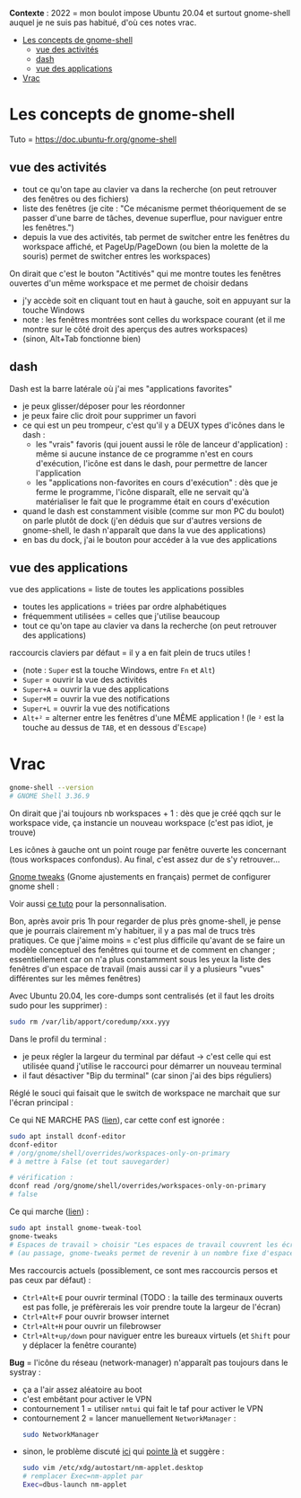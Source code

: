 **Contexte** : 2022 = mon boulot impose Ubuntu 20.04 et surtout gnome-shell auquel je ne suis pas habitué, d'où ces notes vrac.

* [Les concepts de gnome-shell](#les-concepts-de-gnome-shell)
   * [vue des activités](#vue-des-activités)
   * [dash](#dash)
   * [vue des applications](#vue-des-applications)
* [Vrac](#vrac)

# Les concepts de gnome-shell

Tuto = https://doc.ubuntu-fr.org/gnome-shell

## vue des activités

- tout ce qu'on tape au clavier va dans la recherche (on peut retrouver des fenêtres ou des fichiers)
- liste des fenêtres (je cite : "Ce mécanisme permet théoriquement de se passer d'une barre de tâches, devenue superflue, pour naviguer entre les fenêtres.")
- depuis la vue des activités, tab permet de switcher entre les fenêtres du workspace affiché, et PageUp/PageDown (ou bien la molette de la souris) permet de switcher entres les workspaces)

On dirait que c'est le bouton "Actitivés" qui me montre toutes les fenêtres ouvertes d'un même workspace et me permet de choisir dedans

- j'y accède soit en cliquant tout en haut à gauche, soit en appuyant sur la touche Windows
- note : les fenêtres montrées sont celles du workspace courant (et il me montre sur le côté droit des aperçus des autres workspaces)
- (sinon, Alt+Tab fonctionne bien)

## dash

Dash est la barre latérale où j'ai mes "applications favorites"

- je peux glisser/déposer pour les réordonner
- je peux faire clic droit pour supprimer un favori
- ce qui est un peu trompeur, c'est qu'il y a DEUX types d'icônes dans le dash :
    - les "vrais" favoris (qui jouent aussi le rôle de lanceur d'application) : même si aucune instance de ce programme n'est en cours d'exécution, l'icône est dans le dash, pour permettre de lancer l'application
    - les "applications non-favorites en cours d'exécution" : dès que je ferme le programme, l'icône disparaît, elle ne servait qu'à matérialiser le fait que le programme était en cours d'exécution
- quand le dash est constamment visible (comme sur mon PC du boulot) on parle plutôt de dock (j'en déduis que sur d'autres versions de gnome-shell, le dash n'apparaît que dans la vue des applications)
- en bas du dock, j'ai le bouton pour accéder à la vue des applications

## vue des applications

vue des applications = liste de toutes les applications possibles
- toutes les applications = triées par ordre alphabétiques
- fréquemment utilisées = celles que j'utilise beaucoup
- tout ce qu'on tape au clavier va dans la recherche (on peut retrouver des applications)

raccourcis claviers par défaut = il y a en fait plein de trucs utiles !

- (note : `Super` est la touche Windows, entre `Fn` et `Alt`)
- `Super` = ouvrir la vue des activités
- `Super+A` = ouvrir la vue des applications
- `Super+M` = ouvrir la vue des notifications
- `Super+L` = ouvrir la vue des notifications
- `Alt+²` = alterner entre les fenêtres d'une MÊME application ! (le `²` est la touche au dessus de `TAB`, et en dessous d'`Escape`)

# Vrac

```sh
gnome-shell --version
# GNOME Shell 3.36.9
```

On dirait que j'ai toujours nb workspaces + 1 : dès que je créé qqch sur le workspace vide, ça instancie un nouveau workspace (c'est pas idiot, je trouve)

Les icônes à gauche ont un point rouge par fenêtre ouverte les concernant (tous workspaces confondus). Au final, c'est assez dur de s'y retrouver...

[Gnome tweaks](https://doc.ubuntu-fr.org/gnome-tweaks) (Gnome ajustements en français) permet de configurer gnome shell :

Voir aussi [ce tuto](https://doc.ubuntu-fr.org/tutoriel/personnaliser_gnome) pour la personnalisation.

Bon, après avoir pris 1h pour regarder de plus près gnome-shell, je pense que je pourrais clairement m'y habituer, il y a pas mal de trucs très pratiques. Ce que j'aime moins = c'est plus difficile qu'avant de se faire un modèle conceptuel des fenêtres qui tourne et de comment en changer ; essentiellement car on n'a plus constamment sous les yeux la liste des fenêtres d'un espace de travail (mais aussi car il y a plusieurs "vues" différentes sur les mêmes fenêtres)

Avec Ubuntu 20.04, les core-dumps sont centralisés (et il faut les droits sudo pour les supprimer) :

```sh
sudo rm /var/lib/apport/coredump/xxx.yyy
```

Dans le profil du terminal :

- je peux régler la largeur du terminal par défaut -> c'est celle qui est utilisée quand j'utilise le raccourci pour démarrer un nouveau terminal
- il faut désactiver "Bip du terminal" (car sinon j'ai des bips réguliers)

Réglé le souci qui faisait que le switch de workspace ne marchait que sur l'écran principal :

Ce qui NE MARCHE PAS ([lien](https://www.suse.com/support/kb/doc/?id=000018910)), car cette conf est ignorée :

```sh
sudo apt install dconf-editor
dconf-editor
# /org/gnome/shell/overrides/workspaces-only-on-primary
# à mettre à False (et tout sauvegarder)

# vérification :
dconf read /org/gnome/shell/overrides/workspaces-only-on-primary
# false
```

Ce qui marche ([lien](https://askubuntu.com/questions/837813/switching-workspaces-on-primary-display-only/1183794#1183794)) :

```sh
sudo apt install gnome-tweak-tool
gnome-tweaks
# Espaces de travail > choisir "Les espaces de travail couvrent les écrans"
# (au passage, gnome-tweaks permet de revenir à un nombre fixe d'espaces de travail)
```

Mes raccourcis actuels (possiblement, ce sont mes raccourcis persos et pas ceux par défaut) :

- `Ctrl+Alt+E` pour ouvrir terminal (TODO : la taille des terminaux ouverts est pas folle, je préfèrerais les voir prendre toute la largeur de l'écran)
- `Ctrl+Alt+F` pour ouvrir browser internet
- `Ctrl+Alt+H` pour ouvrir un filebrowser
- `Ctrl+Alt+up/down` pour naviguer entre les bureaux virtuels (et `Shift` pour y déplacer la fenêtre courante)

**Bug** = l'icône du réseau (network-manager) n'apparaît pas toujours dans le systray :

- ça a l'air assez aléatoire au boot
- c'est embêtant pour activer le VPN
- contournement 1 = utiliser `nmtui` qui fait le taf pour activer le VPN
- contournement 2 = lancer manuellement `NetworkManager` :
    ```sh
    sudo NetworkManager
    ```
- sinon, le problème discuté [ici](https://askubuntu.com/questions/1292644/ubuntu-20-04-1-lts-networkmanager-not-appearing-in-ubuntu) qui [pointe là](https://askubuntu.com/questions/507310/network-manager-icon-disappeared-14-04/529287#529287) et suggère :
    ```sh
    sudo vim /etc/xdg/autostart/nm-applet.desktop
    # remplacer Exec=nm-applet par
    Exec=dbus-launch nm-applet
    ```
